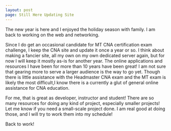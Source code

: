 ```yaml
---
layout: post
page: Still Here Updating Site
---
```


The new year is here and I enjoyed the holiday season with family. I am back to working on the web and networking. 

Since I do get an occasional candidate for MT CNA certification exam challenge, I keep the CNA site and update it once a year or so. 
I think about making a fancier site, all my own on my own dedicated server again, but for now I will keep it mostly as-is for another 
year. The online applications and resources I have been for more than 10 years have been great! I am not sure that gearing more to 
serve a larger audience is the way to go yet. Though there is little assistance with the Headmaster CNA exam and the MT exam is likely 
the most difficult,I know there is a currently a glut of general online assistance for CNA education.

For me, that is great as developer, instructor and student! There are so many resources for doing any kind of project, especially
smaller projects! Let me know if you need a small-scale project done. I am real good at doing those, and I will try to work them  into my schedule!

Back to work!
